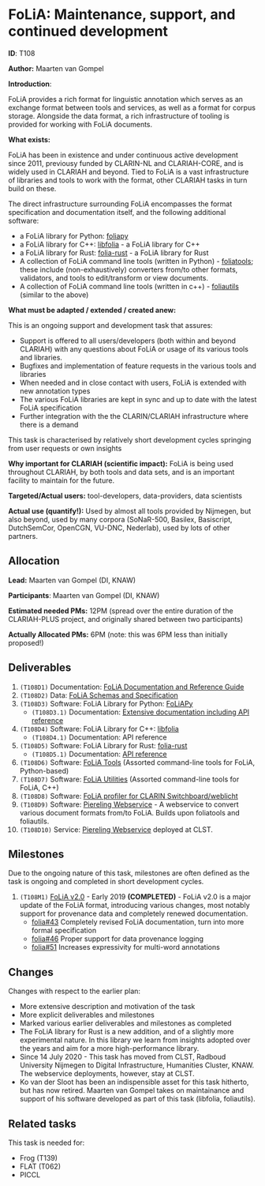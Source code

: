 # FoLiA: Maintenance, support, and continued development

**ID**: T108

**Author:** Maarten van Gompel

**Introduction**:

FoLiA provides a rich format for linguistic annotation which serves as an exchange format between tools and services, as
well as a format for corpus storage. Alongside the data format, a rich infrastructure of tooling is provided for working with
FoLiA documents.

**What exists:**

FoLiA has been in existence and under continuous active development since 2011, previousy funded by CLARIN-NL and
CLARIAH-CORE, and is widely used in CLARIAH and beyond. Tied to FoLiA is a vast infrastructure of libraries and tools to
work with the format, other CLARIAH tasks in turn build on these.

The direct infrastructure surrounding FoLiA encompasses the format specification and documentation itself, and the following additional software:

* a FoLiA library for Python: [foliapy](https://github.com/proycon/foliapy)
* a FoLiA library for C++: [libfolia](https://github.com/LanguageMachines/libfolia) - a FoLiA library for C++
* a FoLiA library for Rust: [folia-rust](https://github.com/proycon/folia-rust) - a FoLiA library for Rust
* A collection of FoLiA command line tools (written in Python) - [foliatools](https://github.com/proycon/foliatools);
    these include (non-exhaustively) converters from/to other formats, validators, and tools to edit/transform or view
    documents.
* A collection of FoLiA command line tools (written in c++) - [foliautils](https://github.com/LanguageMachines/foliautils) (similar to the above)

**What must be adapted / extended / created anew:**

This is an ongoing support and development task that assures:

* Support is offered to all users/developers (both within and beyond CLARIAH) with any questions about FoLiA or usage of its various tools and libraries.
* Bugfixes and implementation of feature requests in the various tools and libraries
* When needed and in close contact with users, FoLiA is extended with new annotation types
* The various FoLiA libraries are kept in sync and up to date with the latest FoLiA specification
* Further integration with the the CLARIN/CLARIAH infrastructure where there is a demand

This task is characterised by relatively short development cycles springing from user requests or own insights

**Why important for CLARIAH (scientific impact):** FoLiA is being used throughout CLARIAH, by both tools and data sets, and is an important facility to maintain for the future.

**Targeted/Actual users:** tool-developers, data-providers, data scientists

**Actual use (quantify!):** Used by almost all tools provided by Nijmegen, but also beyond, used by many corpora (SoNaR-500, Basilex, Basiscript, DutchSemCor, OpenCGN, VU-DNC, Nederlab), used by lots of other partners.

## Allocation

**Lead:** Maarten van Gompel (DI, KNAW)

**Participants**: Maarten van Gompel (DI, KNAW)

**Estimated needed PMs:** 12PM (spread over the entire duration of the CLARIAH-PLUS project, and originally shared
between two participants)

**Actually Allocated PMs:** 6PM  (note: this was 6PM less than initially proposed!)

## Deliverables

1. ``(T108D1)`` Documentation: [FoLiA Documentation and Reference Guide](https://folia.readthedocs.io/)
2. ``(T108D2)`` Data: [FoLiA Schemas and Specification](https://github.com/proycon/folia)
3. ``(T108D3)`` Software: FoLiA Library for Python: [FoLiAPy](https://github.com/proycon/foliapy)
    * ``(T108D3.1)`` Documentation: [Extensive documentation including API reference](https://foliapy.readthedocs.io/)
4. ``(T108D4)`` Software: FoLiA Library for C++: [libfolia](https://github.com/LanguageMachines/libfolia)
    * ``(T108D4.1)`` Documentation: API reference
5. ``(T108D5)`` Software: FoLiA Library for Rust: [folia-rust](https://github.com/proycon/folia-rust)
    * ``(T108D5.1)`` Documentation: [API reference](https://docs.rs/folia/)
6. ``(T108D6)`` Software: [FoLiA Tools](https://github.com/proycon/foliatools) (Assorted command-line tools for FoLiA, Python-based)
7. ``(T108D7)`` Software: [FoLiA Utilities](https://github.com/LanguageMachines/foliautils) (Assorted command-line tools for FoLiA, C++)
8. ``(T108D8)`` Software: [FoLiA profiler for CLARIN Switchboard/weblicht](https://github.com/weblicht/profiler/pull/3)
9. ``(T108D9)`` Software: [Piereling Webservice](https://github.com/proycon/piereling) - A webservice to convert various
   document formats from/to FoLiA. Builds upon foliatools and foliautils.
10. ``(T108D10)`` Service: [Piereling Webservice](https://webservices.cls.ru.nl/piereling) deployed at CLST.

## Milestones

Due to the ongoing nature of this task, milestones are often defined as the task is ongoing and completed in short development
cycles.

1. ``(T108M1)`` [FoLiA v2.0](https://github.com/proycon/folia/milestone/9) - Early 2019 **(COMPLETED)** - FoLiA v2.0 is a major update of the FoLiA format, introducing various changes, most notably support for provenance data and completely renewed documentation.
    * [folia#43](https://github.com/proycon/folia/issues/43) Completely revised FoLiA documentation, turn into more formal specification
    * [folia#46](https://github.com/proycon/folia/issues/46) Proper support for data provenance logging
    * [folia#51](https://github.com/proycon/folia/issues/51) Increases expressivity for multi-word annotations

## Changes

Changes with respect to the earlier plan:

* More extensive description and motivation of the task
* More explicit deliverables and milestones
* Marked various earlier deliverables and milestones as completed
* The FoLiA library for Rust is a new addition, and of a slightly more experimental nature. In this library we learn from
    insights adopted over the years and aim for a more high-performance library.
* Since 14 July 2020 - This task has moved from CLST, Radboud University Nijmegen to Digital Infrastructure, Humanities
    Cluster, KNAW. The webservice deployments, however, stay at CLST.
* Ko van der Sloot has been an indispensible asset for this task hitherto, but has now retired. Maarten van Gompel takes
    on maintainance and support of his software developed as part of this task (libfolia, foliautils).

## Related tasks

This task is needed for:
* Frog (T139)
* FLAT (T062)
* PICCL

